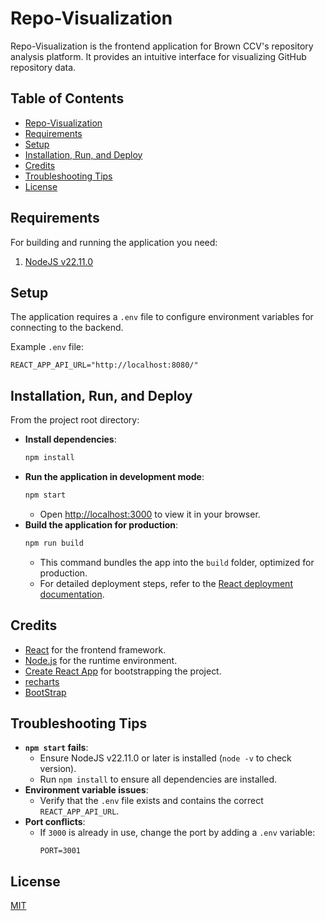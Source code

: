 # Repo-Visualization

Repo-Visualization is the frontend application for Brown CCV's repository analysis platform. It provides an intuitive interface for visualizing GitHub repository data.


## Table of Contents
- [Repo-Visualization](#repo-visualization)
- [Requirements](#requirements)
- [Setup](#setup)
- [Installation, Run, and Deploy](#installation-run-and-deploy)
- [Credits](#credits)
- [Troubleshooting Tips](#troubleshooting-tips)
- [License](#license)


## Requirements
For building and running the application you need:
1. [NodeJS v22.11.0](https://nodejs.org/en/download/source-code)

## Setup
The application requires a `.env` file to configure environment variables for connecting to the backend.

Example `.env` file:
```properties
REACT_APP_API_URL="http://localhost:8080/"
```


## Installation, Run, and Deploy

From the project root directory:

- **Install dependencies**:
  ```bash
  npm install
  ```
- **Run the application in development mode**:
  ```bash
  npm start
  ```
  - Open [http://localhost:3000](http://localhost:3000) to view it in your browser.
- **Build the application for production**:
  ```bash
  npm run build
  ```
  - This command bundles the app into the `build` folder, optimized for production.
  - For detailed deployment steps, refer to the [React deployment documentation](https://facebook.github.io/create-react-app/docs/deployment).


## Credits
- [React](https://reactjs.org/) for the frontend framework.
- [Node.js](https://nodejs.org/) for the runtime environment.
- [Create React App](https://create-react-app.dev/) for bootstrapping the project.
- [recharts](https://recharts.org/en-US/)
- [BootStrap](https://getbootstrap.com/)


## Troubleshooting Tips

- **`npm start` fails**:
  - Ensure NodeJS v22.11.0 or later is installed (`node -v` to check version).
  - Run `npm install` to ensure all dependencies are installed.
- **Environment variable issues**:
  - Verify that the `.env` file exists and contains the correct `REACT_APP_API_URL`.
- **Port conflicts**:
  - If `3000` is already in use, change the port by adding a `.env` variable:
    ```properties
    PORT=3001
    ```

## License

[MIT](https://choosealicense.com/licenses/mit/)
